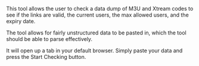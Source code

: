 This tool allows the user to check a data dump of M3U and Xtream codes to see if the links are valid, the current users, the max allowed users, and the expiry date.

The tool allows for fairly unstructured data to be pasted in, which the tool should be able to parse effectively.

It will open up a tab in your default browser. Simply paste your data and press the Start Checking button.

